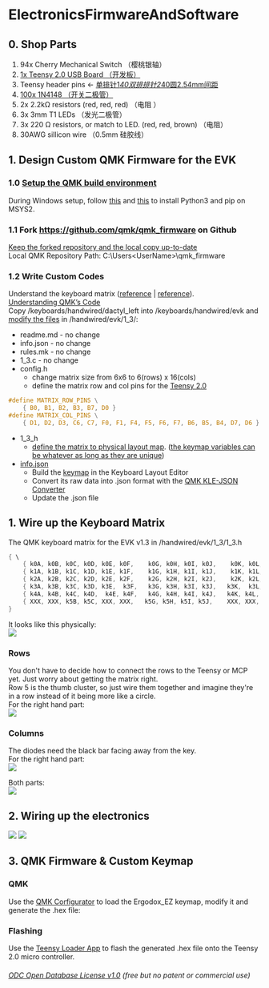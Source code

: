 # ElectronicsFirmwareAndSoftware

## 0. Shop Parts  
1. 94x Cherry Mechanical Switch （樱桃银轴）  
2. [1x Teensy 2.0 USB Board （开发板）](https://item.taobao.com/item.htm?spm=a1z09.2.0.0.7d1f2e8depIv8w&id=537590679522&_u=b1t8kl8uaf14)  
3. Teensy header pins <- [单排针1*40双排排针2*40圆2.54mm间距](https://detail.tmall.com/item.htm?id=13700799942&spm=a1z09.2.0.0.7d1f2e8depIv8w&_u=b1t8kl8ud5aa)  
4. [100x 1N4148 （开关二极管）](https://detail.tmall.com/item.htm?id=15641176828&spm=a1z09.2.0.0.7d1f2e8depIv8w&_u=b1t8kl8u798e)  
5. 2x 2.2kΩ resistors (red, red, red) （电阻 ）  
6. 3x 3mm T1 LEDs （发光二极管）  
7. 3x 220 Ω resistors, or match to LED. (red, red, brown) （电阻）  
8. 30AWG sillicon wire （0.5mm 硅胶线）  

## 1. Design Custom QMK Firmware for the EVK
### 1.0 [Setup the QMK build environment](https://docs.qmk.fm/#/newbs_getting_started)  
During Windows setup, follow [this](https://stackoverflow.com/questions/41932407/which-python-should-i-install-and-how-when-using-msys2) and [this](https://stackoverflow.com/questions/48087004/installing-pip-on-msys) to install Python3 and pip on MSYS2.

### 1.1 Fork https://github.com/qmk/qmk_firmware on Github
[Keep the forked repository and the local copy up-to-date](https://www.earthdatascience.org/courses/intro-to-earth-data-science/git-github/github-collaboration/update-github-repositories-with-changes-by-others/)  
Local QMK Repository Path: C:\Users\<UserName>\qmk_firmware  

### 1.2 Write Custom Codes
Understand the keyboard matrix ([reference](https://www.dribin.org/dave/keyboard/one_html/) | [reference](https://deskthority.net/wiki/Rollover,_blocking_and_ghosting)).  
[Understanding QMK’s Code](https://docs.qmk.fm/#/understanding_qmk?id=matrix-to-physical-layout-map)  
Copy /keyboards/handwired/dactyl_left into /keyboards/handwired/evk and [modify the files](https://docs.qmk.fm/#/hardware_keyboard_guidelines?id=custom-keyboard-programming) in /handwired/evk/1_3/:   
* readme.md - no change  
* info.json - no change  
* rules.mk - no change  
* 1_3.c - no change  
* config.h  
  * change matrix size from 6x6 to 6(rows) x 16(cols)  
  * define the matrix row and col pins for the [Teensy 2.0](https://www.pjrc.com/teensy/pinout.html)
```c
#define MATRIX_ROW_PINS \
    { B0, B1, B2, B3, B7, D0 }
#define MATRIX_COL_PINS \
    { D1, D2, D3, C6, C7, F0, F1, F4, F5, F6, F7, B6, B5, B4, D7, D6 }
```  

* 1_3_h    
  * [define the matrix to physical layout map](https://docs.qmk.fm/#/reference_configurator_support). ([the keymap variables can be whatever as long as they are unique](https://www.reddit.com/r/olkb/comments/42ohxz/crazy_columns_and_tons_of_keys_with_qmk/?utm_source=amp&utm_medium=&utm_content=post_body))
* [info.json](https://docs.qmk.fm/#/reference_configurator_support)
  * Build the [keymap](../Keymap) in the Keyboard Layout Editor
  * Convert its raw data into .json format with the [QMK KLE-JSON Converter](https://qmk.fm/converter/) 
  * Update the .json file


## 1. Wire up the Keyboard Matrix  
The QMK keyboard matrix for the EVK v1.3 in /handwired/evk/1_3/1_3.h   

```c
{ \
    { k0A, k0B, k0C, k0D, k0E, k0F,    k0G, k0H, k0I, k0J,    k0K, k0L, k0M, k0N, k0O, k0P }, \
    { k1A, k1B, k1C, k1D, k1E, k1F,    k1G, k1H, k1I, k1J,    k1K, k1L, k1M, k1N, k1O, k1P }, \
    { k2A, k2B, k2C, k2D, k2E, k2F,    k2G, k2H, k2I, k2J,    k2K, k2L, k2M, k2N, k2O, k2P }, \
    { k3A, k3B, k3C, k3D, k3E,  k3F,   k3G, k3H, k3I, k3J,   k3K,  k3L, k3M, k3N, k3O, k3P }, \
    { k4A, k4B, k4C, k4D,  k4E, k4F,   k4G, k4H, k4I, k4J,   k4K, k4L,  k4M, k4N, k4O, k4P }, \
    { XXX, XXX, k5B, k5C, XXX, XXX,   k5G, k5H, k5I, k5J,    XXX, XXX, XXX, k5M, k5N, XXX }, \
}

``` 

It looks like this physically:  
<img src="./Images/EVKv1.2_Keymapping.jpg"> 

### Rows
You don't have to decide how to connect the rows to the Teensy or MCP yet. Just worry about getting the matrix right.  
Row 5 is the thumb cluster, so just wire them together and imagine they're in a row instead of it being more like a circle.  
For the right hand part:  
<img src="./Images/RightHandRowWiring.jpg"> 

### Columns
The diodes need the black bar facing away from the key.  
For the right hand part:  
<img src="./Images/RightHandMatrix.jpg"> 

Both parts:  
<img src="./Images/BothHandMatrices.jpg"> 


## 2. Wiring up the electronics
<img src="./Images/dactyl-circuit-diagram.png">  
 
<img src="./Images/FullWiring.jpg"> 





## 3. QMK Firmware & Custom Keymap 



### QMK
Use the [QMK Corfigurator](https://docs.qmk.fm/#/newbs_building_firmware_configurator) to load the Ergodox_EZ keymap, modify it and generate the .hex file:  



### Flashing
Use the [Teensy Loader App](https://www.pjrc.com/teensy/loader.html) to flash the generated .hex file onto the Teensy 2.0 micro controller.  

###### [ODC Open Database License v1.0](https://choosealicense.com/appendix/)  (free but no patent or commercial use)